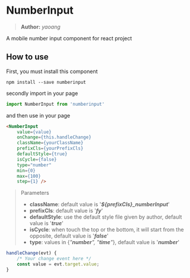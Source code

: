 # NumberInput  
> **Author:** _yaoang_


A mobile number input component for react project  

## How to use  
First, you must install this component  
```
npm install --save numberinput
```  
secondly import in your page  
```javascript
import NumberInput from 'numberinput'
```
and then use in your page
```HTML
<NumberInput 
    value={value} 
    onChange={this.handleChange}
    className={yourClassName}
    prefixCls={yourPrefixCls}
    defaultStyle={true}
    isCycle={false}
    type="number"
    min={0}
    max={100}
    step={1} />
```
> Parameters
>+ **className**: default value is '_**${prefixCls}\_numberInput**_'    
>+ **prefixCls**: default value is '_**fy**_'  
>+ **defaultStyle**: use the default style file given by author, default value is '_**true**_'  
>+ **isCycle**: when touch the top or the bottom, it will start from the opposite, default value is '_**false**_'  
>+ **type**: values in {_"**number**", "**time**"_}, default value is '_**number**_'

```javascript
handleChange(evt) {
    /* Your change event here */
    const value = evt.target.value;
}
```
